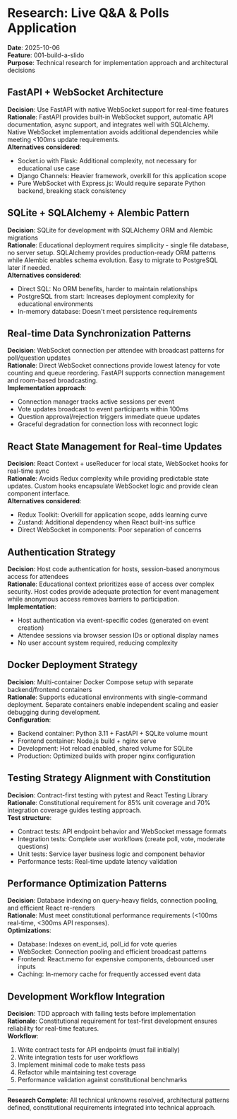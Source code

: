 # Research: Live Q&A & Polls Application

**Date**: 2025-10-06  
**Feature**: 001-build-a-slido  
**Purpose**: Technical research for implementation approach and architectural decisions

## FastAPI + WebSocket Architecture

**Decision**: Use FastAPI with native WebSocket support for real-time features  
**Rationale**: FastAPI provides built-in WebSocket support, automatic API documentation, async support, and integrates well with SQLAlchemy. Native WebSocket implementation avoids additional dependencies while meeting <100ms update requirements.  
**Alternatives considered**: 
- Socket.io with Flask: Additional complexity, not necessary for educational use case
- Django Channels: Heavier framework, overkill for this application scope
- Pure WebSocket with Express.js: Would require separate Python backend, breaking stack consistency

## SQLite + SQLAlchemy + Alembic Pattern

**Decision**: SQLite for development with SQLAlchemy ORM and Alembic migrations  
**Rationale**: Educational deployment requires simplicity - single file database, no server setup. SQLAlchemy provides production-ready ORM patterns while Alembic enables schema evolution. Easy to migrate to PostgreSQL later if needed.  
**Alternatives considered**:
- Direct SQL: No ORM benefits, harder to maintain relationships
- PostgreSQL from start: Increases deployment complexity for educational environments
- In-memory database: Doesn't meet persistence requirements

## Real-time Data Synchronization Patterns

**Decision**: WebSocket connection per attendee with broadcast patterns for poll/question updates  
**Rationale**: Direct WebSocket connections provide lowest latency for vote counting and queue reordering. FastAPI supports connection management and room-based broadcasting.  
**Implementation approach**:
- Connection manager tracks active sessions per event
- Vote updates broadcast to event participants within 100ms
- Question approval/rejection triggers immediate queue updates
- Graceful degradation for connection loss with reconnect logic

## React State Management for Real-time Updates

**Decision**: React Context + useReducer for local state, WebSocket hooks for real-time sync  
**Rationale**: Avoids Redux complexity while providing predictable state updates. Custom hooks encapsulate WebSocket logic and provide clean component interface.  
**Alternatives considered**:
- Redux Toolkit: Overkill for application scope, adds learning curve
- Zustand: Additional dependency when React built-ins suffice
- Direct WebSocket in components: Poor separation of concerns

## Authentication Strategy

**Decision**: Host code authentication for hosts, session-based anonymous access for attendees  
**Rationale**: Educational context prioritizes ease of access over complex security. Host codes provide adequate protection for event management while anonymous access removes barriers to participation.  
**Implementation**:
- Host authentication via event-specific codes (generated on event creation)
- Attendee sessions via browser session IDs or optional display names
- No user account system required, reducing complexity

## Docker Deployment Strategy

**Decision**: Multi-container Docker Compose setup with separate backend/frontend containers  
**Rationale**: Supports educational environments with single-command deployment. Separate containers enable independent scaling and easier debugging during development.  
**Configuration**:
- Backend container: Python 3.11 + FastAPI + SQLite volume mount
- Frontend container: Node.js build + nginx serve
- Development: Hot reload enabled, shared volume for SQLite
- Production: Optimized builds with proper nginx configuration

## Testing Strategy Alignment with Constitution

**Decision**: Contract-first testing with pytest and React Testing Library  
**Rationale**: Constitutional requirement for 85% unit coverage and 70% integration coverage guides testing approach.  
**Test structure**:
- Contract tests: API endpoint behavior and WebSocket message formats
- Integration tests: Complete user workflows (create poll, vote, moderate questions)
- Unit tests: Service layer business logic and component behavior
- Performance tests: Real-time update latency validation

## Performance Optimization Patterns

**Decision**: Database indexing on query-heavy fields, connection pooling, and efficient React re-renders  
**Rationale**: Must meet constitutional performance requirements (<100ms real-time, <300ms API responses).  
**Optimizations**:
- Database: Indexes on event_id, poll_id for vote queries
- WebSocket: Connection pooling and efficient broadcast patterns
- Frontend: React.memo for expensive components, debounced user inputs
- Caching: In-memory cache for frequently accessed event data

## Development Workflow Integration

**Decision**: TDD approach with failing tests before implementation  
**Rationale**: Constitutional requirement for test-first development ensures reliability for real-time features.  
**Workflow**:
1. Write contract tests for API endpoints (must fail initially)
2. Write integration tests for user workflows
3. Implement minimal code to make tests pass
4. Refactor while maintaining test coverage
5. Performance validation against constitutional benchmarks

---

**Research Complete**: All technical unknowns resolved, architectural patterns defined, constitutional requirements integrated into technical approach.